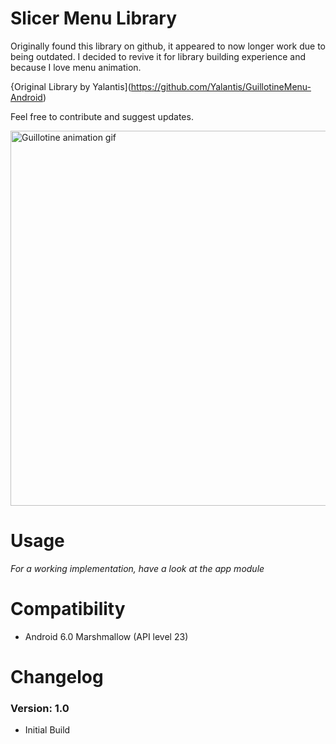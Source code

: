 # Slicer Menu Library

Originally found this library on github, it appeared to now longer work due to being outdated. I decided to revive it for library building experience and because I love menu animation.

{Original Library by Yalantis](https://github.com/Yalantis/GuillotineMenu-Android)

Feel free to contribute and suggest updates.

<img src="https://d13yacurqjgara.cloudfront.net/users/495792/screenshots/2113314/draft-03.gif" alt="Guillotine animation gif" style="width:800;height:600">


# Usage

*For a working implementation, have a look at the app module*

# Compatibility
  
  * Android 6.0 Marshmallow (API level 23)
  
# Changelog

### Version: 1.0

  * Initial Build
 

